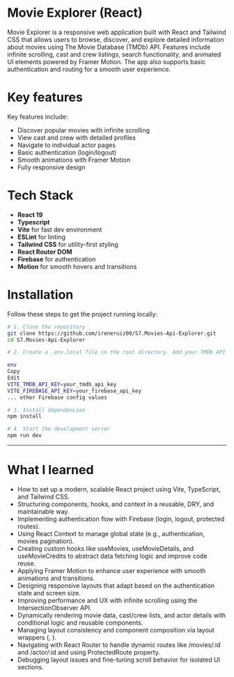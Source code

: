 # Movie Explorer (React)

Movie Explorer is a responsive web application built with React and Tailwind CSS that allows users to browse, discover, and explore detailed information about movies using The Movie Database (TMDb) API. Features include infinite scrolling, cast and crew listings, search functionality, and animated UI elements powered by Framer Motion. The app also supports basic authentication and routing for a smooth user experience.

# Key features
Key features include:
  - Discover popular movies with infinite scrolling
  - View cast and crew with detailed profiles
  - Navigate to individual actor pages
  - Basic authentication (login/logout)
  - Smooth animations with Framer Motion
  - Fully responsive design

# Tech Stack

- **React 19**
- **Typescript**
- **Vite** for fast dev environment
- **ESLint** for linting
- **Tailwind CSS** for utility-first styling
- **React Router DOM**
- **Firebase** for authentication
- **Motion** for smooth hovers and transitions

# Installation

Follow these steps to get the project running locally:
```bash
# 1. Clone the repository
git clone https://github.com/ireneruiz00/S7.Movies-Api-Explorer.git
cd S7.Movies-Api-Explorer

# 2. Create a .env.local file in the root directory. Add your TMDb API key and Firebase credentials:

env
Copy
Edit
VITE_TMDB_API_KEY=your_tmdb_api_key
VITE_FIREBASE_API_KEY=your_firebase_api_key
... other Firebase config values

# 3. Install dependencies
npm install

# 4. Start the development server
npm run dev
```
---

# What I learned

  - How to set up a modern, scalable React project using Vite, TypeScript, and Tailwind CSS.
  - Structuring components, hooks, and context in a reusable, DRY, and maintainable way.
  - Implementing authentication flow with Firebase (login, logout, protected routes).
  - Using React Context to manage global state (e.g., authentication, movies pagination).
  - Creating custom hooks like useMovies, useMovieDetails, and useMovieCredits to abstract data fetching logic and improve code reuse.
  - Applying Framer Motion to enhance user experience with smooth animations and transitions.
  - Designing responsive layouts that adapt based on the authentication state and screen size.
  - Improving performance and UX with infinite scrolling using the IntersectionObserver API.
  - Dynamically rendering movie data, cast/crew lists, and actor details with conditional logic and reusable components.
  - Managing layout consistency and component composition via layout wrappers (<DetailsLayout />, <Layout />).
  - Navigating with React Router to handle dynamic routes like /movies/:id and /actor/:id and using ProtectedRoute property.
  - Debugging layout issues and fine-tuning scroll behavior for isolated UI sections.